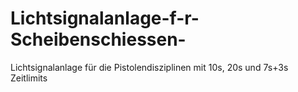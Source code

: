 # Lichtsignalanlage-f-r-Scheibenschiessen-
Lichtsignalanlage für die Pistolendisziplinen mit 10s, 20s und 7s+3s Zeitlimits
